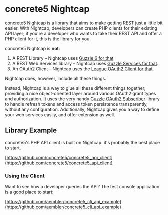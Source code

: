 # concrete5 Nightcap

concrete5 Nightcap is a library that aims to make getting REST just a little bit easier. With Nightcap, developers can create PHP clients for their existing API layer; if you're a developer who wants to take their REST API and offer a PHP client for it, this is the library for you.

concrete5 Nightcap is **not**:

1. A REST Library – Nightcap uses [Guzzle 6 for that](http://docs.guzzlephp.org/en/stable/)
3. A REST Web Services library – Nightcap uses [Guzzle Services for that](https://github.com/guzzle/guzzle-services).
4. An OAuth2 Client – Nightcap uses the [League OAuth2 Client for that](https://github.com/thephpleague/oauth2-client).

Nightcap does, however, include all these things. 

Instead, Nightcap is a way to glue all these different things together, providing a nice object-oriented layer around various OAuth2 grant types and authorization. It uses the very handy [Guzzle OAuth2 Subscriber](https://github.com/kamermans/guzzle-oauth2-subscriber) library to handle refresh tokens and access token persistence transparently, without any configuration. Additionally, Nightcap gives you a way to define your web services easily, and offer extension as well. 

## Library Example

concrete5's PHP API client is built on Nightcap: it's probably the best place to start. 

[https://github.com/concrete5/concrete5_api_client](https://github.com/concrete5/concrete5_api_client)

### Using the Client 

Want to see how a developer queries the API? The test console application is a good place to start:

[https://github.com/aembler/concrete5_cli_api_example](https://github.com/aembler/concrete5_cli_api_example)
